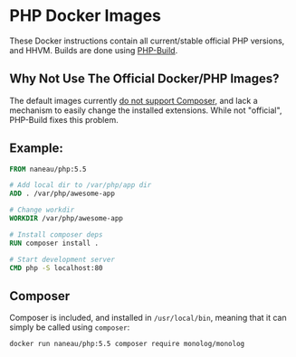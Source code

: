# PHP Docker Images

These Docker instructions contain all current/stable official PHP versions, and
HHVM. Builds are done using [PHP-Build](https://github.com/CHH/php-build).

## Why Not Use The Official Docker/PHP Images?

The default images currently [do not support
Composer](https://github.com/docker-library/php/issues/17), and lack a
mechanism to easily change the installed extensions. While not "official",
PHP-Build fixes this problem.

## Example:

```Dockerfile
FROM naneau/php:5.5

# Add local dir to /var/php/app dir
ADD . /var/php/awesome-app

# Change workdir
WORKDIR /var/php/awesome-app

# Install composer deps
RUN composer install .

# Start development server
CMD php -S localhost:80
```

## Composer

Composer is included, and installed in `/usr/local/bin`, meaning that it can
simply be called using `composer`:

```bash
docker run naneau/php:5.5 composer require monolog/monolog
```
